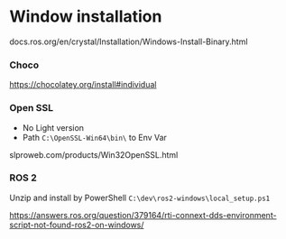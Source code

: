 # Window installation

docs.ros.org/en/crystal/Installation/Windows-Install-Binary.html

### Choco

https://chocolatey.org/install#individual



### Open SSL
- No Light version
- Path `C:\OpenSSL-Win64\bin\` to Env Var

slproweb.com/products/Win32OpenSSL.html


### ROS 2

Unzip and install by PowerShell
`C:\dev\ros2-windows\local_setup.ps1`

https://answers.ros.org/question/379164/rti-connext-dds-environment-script-not-found-ros2-on-windows/
